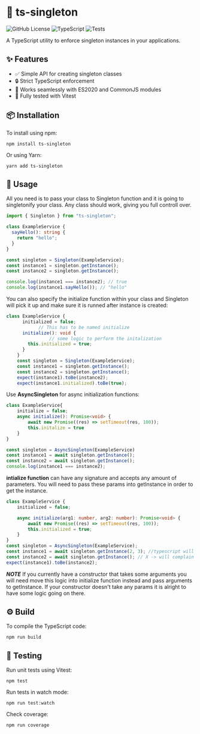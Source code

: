 # 🚀 ts-singleton

![GitHub License](https://img.shields.io/badge/license-MIT-blue.svg)
![TypeScript](https://img.shields.io/badge/language-TypeScript-blue)
![Tests](https://github.com/JohnnyJumper/ts-singleton/actions/workflows/tests.yml/badge.svg)

A TypeScript utility to enforce singleton instances in your applications.

## ✨ Features

- ✅ Simple API for creating singleton classes
- 🔒 Strict TypeScript enforcement
- 🔄 Works seamlessly with ES2020 and CommonJS modules
- 🧪 Fully tested with Vitest

## 📦 Installation

To install using npm:

```
npm install ts-singleton
```

Or using Yarn:

```
yarn add ts-singleton
```

## 🚀 Usage

All you need is to pass your class to Singleton function and it is going to singletonify your class. 
Any class should work, giving you full controll over. 

```ts
import { Singleton } from "ts-singleton";

class ExampleService {
  sayHello(): string {
    return "hello";
  }
}

const singleton = Singleton(ExampleService);
const instance1 = singleton.getInstance();
const instance2 = singleton.getInstance();

console.log(instance1 === instance2); // true
console.log(instance1.sayHello()); // "hello"
```
You can also specify the initialize function within your class and Singleton will pick it up and make sure it is runned after instance is created:


```ts
class ExampleService {
      initialized = false;
			// This has to be named initialize
      initialize(): void {
				// some logic to perform the initalization 
        this.initialized = true;
      }
    }
    const singleton = Singleton(ExampleService);
    const instance1 = singleton.getInstance();
    const instance2 = singleton.getInstance();
    expect(instance1).toBe(instance2);
    expect(instance1.initialized).toBe(true);
```

Use **AsyncSingleton** for async initialization functions:

```ts
class ExampleService{
	initialize = false;
	async initialize(): Promise<void> {
		await new Promise((res) => setTimeout(res, 100));
		this.initalize = true
	}
}

const singleton = AsyncSingleton(ExampleService)
const instance1 = await singleton.getInstance();
const instance2 = await singleton.getInstance();
console.log(instance1 === instance2);
```

**intialize function** can have any signature and accepts any amount of parameters. You will need to pass these params into getInstance in order to get the instance.

```ts
class ExampleService {
	initialized = false;

	async initialize(arg1: number, arg2: number): Promise<void> {
		await new Promise((res) => setTimeout(res, 100));
		this.initialized = true;
	}
}
const singleton = AsyncSingleton(ExampleService);
const instance1 = await singleton.getInstance(2, 3); //typescript will enforce the initialize signature with arg1: number and arg2: number 
const instance2 = await singleton.getInstance(); // X -> will complain
expect(instance1).toBe(instance2);
```

***NOTE*** If you currently have a constructor that takes some arguments you will need move this logic into initialize function instead and pass arguments to getInstance. If your constructor doesn't take any params it is alright to have some logic going on there.

## ⚙️ Build

To compile the TypeScript code:

```
npm run build
```

## 🧪 Testing

Run unit tests using Vitest:

```
npm test
```

Run tests in watch mode:

```
npm run test:watch
```

Check coverage:

```
npm run coverage
```